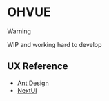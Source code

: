 # OHVUE

> [!WARNING]
> WIP and working hard to develop

## UX Reference

- [Ant Design](https://ant.design/)
- [NextUI](https://nextui.org/)
